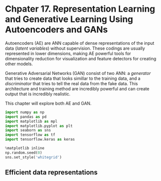 # Chpater 17. Representation Learning and Generative Learning Using Autoencoders and GANs

Autoencoders (AE) are ANN capable of dense representations of the input data (*latent variables*) without supervision.
These codings are usually represented in lower dimensions, making AE powerful tools for dimensionality reduction for visualization and feature detectors for creating other models.

Generative Adversarial Networks (GAN) consist of two ANN: a *generator* that tries to create data that looks simillar to the training data, and a *discriminator* that tries to tell the real data from the fake data.
This architecture and training method are incredibly powerful and can create output that is incredibly realistic.

This chapter will explore both AE and GAN.


```python
import numpy as np
import pandas as pd 
import matplotlib as mpl
import matplotlib.pyplot as plt
import seaborn as sns
import tensorflow as tf 
import tensorflow.keras as keras

%matplotlib inline
np.random.seed(0)
sns.set_style('whitegrid')
```

## Efficient data representations


```python

```
